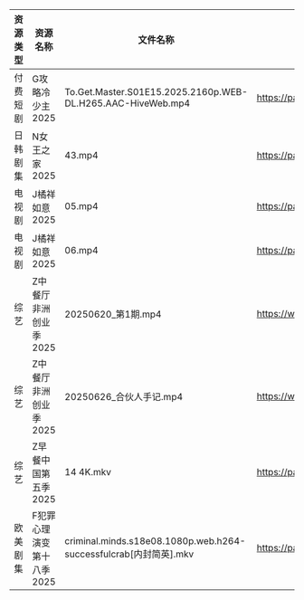 | 资源类型 | 资源名称            | 文件名称                                                          | 分享链接                                 | 更新时间                |
| ---- | --------------- | ------------------------------------------------------------- | ------------------------------------ | ------------------- |
| 付费短剧 | G攻略冷少主2025      | To.Get.Master.S01E15.2025.2160p.WEB-DL.H265.AAC-HiveWeb.mp4   | https://pan.quark.cn/s/1914edeeaf5d  | 2025-06-26 16:23:06 |
| 日韩剧集 | N女王之家2025       | 43.mp4                                                        | https://pan.quark.cn/s/a85463f38f49  | 2025-06-26 16:29:48 |
| 电视剧  | J橘祥如意2025       | 05.mp4                                                        | https://pan.quark.cn/s/e2931b477308  | 2025-06-26 16:26:20 |
| 电视剧  | J橘祥如意2025       | 06.mp4                                                        | https://pan.quark.cn/s/e2931b477308  | 2025-06-26 16:26:23 |
| 综艺   | Z中餐厅非洲创业季2025   | 20250620_第1期.mp4                                              | https://www.alipan.com/s/MMWFugkNYtf | 2025-06-26 14:04:29 |
| 综艺   | Z中餐厅非洲创业季2025   | 20250626_合伙人手记.mp4                                            | https://www.alipan.com/s/MMWFugkNYtf | 2025-06-26 14:04:29 |
| 综艺   | Z早餐中国第五季2025    | 14 4K.mkv                                                     | https://pan.quark.cn/s/8bf6a96b483b  | 2025-06-26 16:39:26 |
| 欧美剧集 | F犯罪心理演变第十八季2025 | criminal.minds.s18e08.1080p.web.h264-successfulcrab[内封简英].mkv | https://pan.quark.cn/s/38a701ac585c  | 2025-06-26 16:22:29 |
